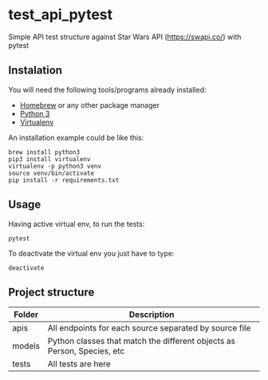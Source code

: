 # test_api_pytest
Simple API test structure against Star Wars API (https://swapi.co/) with pytest

## Instalation
You will need the following tools/programs already installed:
* [Homebrew](https://brew.sh/) or any other package manager
* [Python 3](https://www.python.org/)
* [Virtualenv](https://virtualenv.pypa.io/en/latest/)

An installation example could be like this:
```
brew install python3
pip3 install virtualenv
virtualenv -p python3 venv
source venv/bin/activate
pip install -r requirements.txt
```

## Usage
Having active virtual env, to run the tests:
```
pytest
```
To deactivate the virtual env you just have to type:
```
deactivate
```

## Project structure
| Folder | Description |
| --- | --- |
| apis | All endpoints for each source separated by source file |
| models | Python classes that match the different objects as Person, Species, etc |
| tests | All tests are here |
